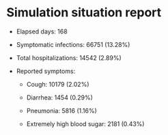 # Simulation situation report

* Elapsed days: 168

* Symptomatic infections: 66751 (13.28%)

* Total hospitalizations: 14542 (2.89%)

* Reported symptoms: 

	* Cough: 10179 (2.02%)

	* Diarrhea: 1454 (0.29%)

	* Pneumonia: 5816 (1.16%)

	* Extremely high blood sugar: 2181 (0.43%)


